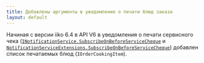 ```yaml
---
title: Добавлены аргументы в уведомление о печати блюд заказа 
layout: default
---
```

Начиная с версии iiko 6.4 в API V6 в уведомления о печати сервисного чека ([`INotificationService.SubscribeOnBeforeServiceCheque`](http://iiko.github.io/front.api.sdk/v6/html/M_Resto_Front_Api_V6_INotificationService_SubscribeOnBeforeServiceCheque.htm) и [`NotificationServiceExtensions.SubscribeOnBeforeServiceCheque`](http://iiko.github.io/front.api.sdk/v6/html/M_Resto_Front_Api_V6_Extensions_NotificationServiceExtensions_SubscribeOnBeforeServiceCheque.htm)) добавлен список печатаемых блюд (`IOrderCookingItem`).
